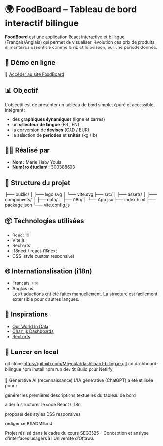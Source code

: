 # 🌍 FoodBoard – Tableau de bord interactif bilingue

**FoodBoard** est une application React interactive et bilingue (Français/Anglais) qui permet de visualiser l’évolution des prix de produits alimentaires essentiels comme le riz et le poisson, sur une période donnée.

## 🚀 Démo en ligne

🔗 [Accéder au site FoodBoard](https://foodboardb.netlify.app)

## 📊 Objectif

L’objectif est de présenter un tableau de bord simple, épuré et accessible, intégrant :
- des **graphiques dynamiques** (ligne et barres)
- un **sélecteur de langue** (FR / EN)
- la conversion de **devises** (CAD / EUR)
- la sélection de **périodes** et **unités** (kg / lb)

## 🧑‍🎓 Réalisé par

- **Nom :** Marie Haby Youla 
- **Numéro étudiant :** 300388603

## 📁 Structure du projet

├── public/
│ ├── logo.svg
│ └── vite.svg
├── src/
│ ├── assets/
│ ├── components/
│ ├── data/
│ ├── i18n/
│ └── App.jsx
├── index.html
├── package.json
└── vite.config.js



## 📦 Technologies utilisées

- React 19
- Vite.js
- Recharts
- i18next / react-i18next
- CSS (style custom responsive)

## 🌐 Internationalisation (i18n)

- Français 🇫🇷
- Anglais us  
Les traductions ont été faites manuellement. La structure est facilement extensible pour d’autres langues.

## 🧠 Inspirations

- [Our World In Data](https://ourworldindata.org/)
- [Chart.js Dashboards](https://www.chartjs.org/)
- [Recharts](https://recharts.org/en-US/)

## 🧪 Lancer en local

git clone https://github.com/Mhyoula/dashboard-bilingue.git
cd dashboard-bilingue
npm install
npm run dev
🛠️ Build pour Netlify


🤖 Générative AI (reconnaissance)
L'IA générative (ChatGPT) a été utilisée pour :

générer les premières descriptions textuelles du tableau de bord

aider à structurer le code React / i18n

proposer des styles CSS responsives

rédiger ce README.md

Projet réalisé dans le cadre du cours SEG3525 – Conception et analyse d'interfaces usagers à l’Université d’Ottawa.
